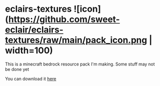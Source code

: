 # eclairs-textures ![icon](<https://github.com/sweet-eclair/eclairs-textures/raw/main/pack_icon.png> | width=100)

This is a minecraft bedrock resource pack I'm making. Some stuff may not be done yet

You can download it [here](https://github.com/sweet-eclair/eclairs-textures/raw/main/installable/eclairs-textures.mcpack)
